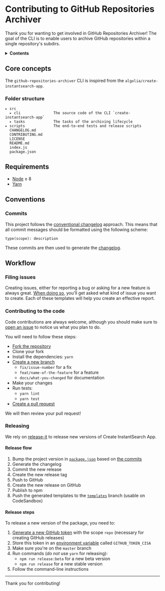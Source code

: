 # Contributing to GitHub Repositories Archiver

Thank you for wanting to get involved in GitHub Repositories Archiver! The goal of the CLI is to enable users to archive GitHub repositories within a single repository's subdirs.

<details>
  <summary><strong>Contents</strong></summary>


<!-- START doctoc generated TOC please keep comment here to allow auto update -->
<!-- DON'T EDIT THIS SECTION, INSTEAD RE-RUN doctoc TO UPDATE -->


- [Core concepts](#core-concepts)
  - [Folder structure](#folder-structure)
- [Requirements](#requirements)
- [Conventions](#conventions)
  - [Commits](#commits)
- [Workflow](#workflow)
  - [Filing issues](#filing-issues)
  - [Contributing to the code](#contributing-to-the-code)
  - [Releasing](#releasing)

<!-- END doctoc generated TOC please keep comment here to allow auto update -->

</details>

## Core concepts

The `github-repositories-archiver` CLI is inspired from the `algolia/create-instantsearch-app`.

### Folder structure

```
▸ src
  ▸ cli               The source code of the CLI `create-instantsearch-app`
  ▸ tasks             The tasks of the archiving lifecycle
▸ scripts             The end-to-end tests and release scripts
  CHANGELOG.md
  CONTRIBUTING.md
  LICENSE
  README.md
  index.js
  package.json
```

## Requirements

- [Node](https://nodejs.org) ≥ 8
- [Yarn](https://yarnpkg.com)

## Conventions

### Commits

This project follows the [conventional changelog](https://conventionalcommits.org/) approach. This means that all commit messages should be formatted using the following scheme:

```
type(scope): description
```

These commits are then used to generate the [changelog](CHANGELOG.md).

## Workflow

### Filing issues

Creating issues, either for reporting a bug or asking for a new feature is always great. [When doing so](https://github.com/algolia/github-repositories-archiver/issues/new/choose), you'll get asked what kind of issue you want to create. Each of these templates will help you create an effective report.

### Contributing to the code

Code contributions are always welcome, although you should make sure to [open an issue](https://github.com/algolia/github-repositories-archiver/issues/new/choose) to notice us what you plan to do.

You will need to follow these steps:

- [Fork the repository](https://help.github.com/articles/fork-a-repo/)
- Clone your fork
- Install the dependencies: `yarn`
- [Create a new branch](https://help.github.com/articles/creating-and-deleting-branches-within-your-repository/#creating-a-branch)
  - `fix/issue-number` for a fix
  - `feat/name-of-the-feature` for a feature
  - `docs/what-you-changed` for documentation
- Make your changes
- Run tests:
  - `yarn lint`
  - `yarn test`
- [Create a pull request](https://help.github.com/articles/creating-a-pull-request/)

We will then review your pull request!

### Releasing

We rely on [release-it](https://github.com/webpro/release-it) to release new versions of Create InstantSearch App.

#### Release flow

1.  Bump the project version in [`package.json`](package.json) based on [the commits](#conventions)
1.  Generate the changelog
1.  Commit the new release
1.  Create the new release tag
1.  Push to GitHub
1.  Create the new release on GitHub
1.  Publish to npm
1.  Push the generated templates to the [`templates`](https://github.com/algolia/create-instantsearch-app/tree/templates) branch (usable on CodeSandbox)

#### Release steps

To release a new version of the package, you need to:

1.  [Generate a new GitHub token](https://github.com/settings/tokens/new) with the scope `repo` (necessary for creating GitHub releases)
1.  Store this token in an [environment variable](https://en.wikipedia.org/wiki/Environment_variable) called `GITHUB_TOKEN_CISA`
1.  Make sure you're on the `master` branch
1.  Run commands (_do not_ use `yarn` for releasing):
    - `npm run release:beta` for a new beta version
    - `npm run release` for a new stable version
1.  Follow the command-line instructions

---

Thank you for contributing!

